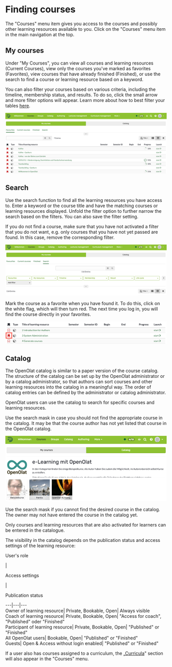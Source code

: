 # Finding courses

The "Courses" menu item gives you access to the courses and possibly other
learning resources available to you. Click on the "Courses" menu item in the
main navigation at the top.

## My courses

Under "My Courses", you can view all courses and learning resources (Current
Courses), view only the courses you've marked as favorites (Favorites), view
courses that have already finished (Finished), or use the search to find a
course or learning resource based on a keyword.

You can also filter your courses based on various criteria, including the
timeline, membership status, and results. To do so, click the small arrow and
more filter options will appear. Learn more about how to best filter your
tables [here](Working+with+tables.html).

![](assets/courses.png)

## Search

Use the search function to find all the learning resources you have access to.
Enter a keyword or the course title and have the matching courses or learning
resources displayed. Unfold the filter option to further narrow the search
based on the filters. You can also save the filter setting.

If you do not find a course, make sure that you have not activated a filter
that you do not want, e.g. only courses that you have not yet passed are
found. In this case, remove the corresponding filter.

![](assets/search.png)

Mark the course as a favorite when you have found it. To do this, click on the
white flag, which will then turn red. The next time you log in, you will find
the course directly in your favorites.

![](assets/favorites.png)

## Catalog

The OpenOlat catalog is similar to a paper version of the course catalog. The
structure of the catalog can be set up by the OpenOlat administrator or by a
catalog administrator, so that authors can sort courses and other learning
resources into the catalog in a meaningful way. The order of catalog entries
can be defined by the administrator or catalog administrator.

OpenOlat users can use the catalog to search for specific courses and learning
resources.

Use the search mask in case you should not find the appropriate course in the
catalog. It may be that the course author has not yet listed that course in
the OpenOlat catalog.

![](assets/catalog.png)

Use the search mask if you cannot find the desired course in the catalog. The
owner may not have entered the course in the catalog yet.

Only courses and learning resources that are also activated for learners can
be entered in the catalogue.

The visibility in the catalog depends on the publication status and access
settings of the learning resource:

User's role

|

Access settings

|

Publication status  
  
---|---|---  
Owner of learning resource| Private, Bookable, Open| Always visible  
Coach of learning resource| Private, Bookable, Open|  "Access for coach",
"Published" oder "Finished"  
Participant of learning resource| Private, Bookable, Open| "Published" or
"Finished"  
All OpenOlat users| Bookable, Open| "Published" or "Finished"  
Guests| Open & Access without login enabled| "Published" or "Finished"  
  
If a user also has courses assigned to a curriculum, the
„[Curricula](Curriculum+Management.html)" section will also appear in the
"Courses" menu.

  

  

